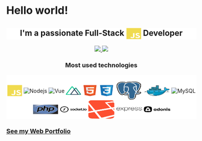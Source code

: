 
# Hello world!

<div style="display: inline_block; background-color: #FFF;" align="center">
  <h2>I'm a passionate Full-Stack 
    <img align="center" alt="Js" height="30" width="40" src="https://raw.githubusercontent.com/devicons/devicon/master/icons/javascript/javascript-plain.svg">
    Developer
  </h2>
</div>

<div align="center">
  <a href="https://github.com/igortrinidad">
    <img height="180em" src="https://github-readme-stats.vercel.app/api?username=igortrinidad&show_icons=true&theme=merko&include_all_commits=true&count_private=true" />
    <img height="180em" src="https://github-readme-stats.vercel.app/api/top-langs/?username=igortrinidad&layout=compact&langs_count=7&theme=merko" />
  </a>

  ### Most used technologies

  <div style="display: inline_block; background-color: #FFF;" align="center">
    <br>
    <img align="center" alt="Js" height="30" width="40" src="https://raw.githubusercontent.com/devicons/devicon/master/icons/javascript/javascript-plain.svg">
    <img align="center" alt="Nodejs" height="50" width="70" src="https://cdn.jsdelivr.net/gh/devicons/devicon/icons/nodejs/nodejs-original-wordmark.svg">
    <img align="center" alt="Vue"  height="30" width="40" src="https://cdn.jsdelivr.net/gh/devicons/devicon/icons/vuejs/vuejs-original.svg" />
    <img align="center" alt="Nuxt"  height="30" width="40" src="https://github.com/devicons/devicon/blob/master/icons/nuxtjs/nuxtjs-original.svg" />
    <img align="center" alt="HTML" height="30" width="40" src="https://raw.githubusercontent.com/devicons/devicon/master/icons/html5/html5-original.svg">
    <img align="center" alt="CSS" height="30" width="40" src="https://raw.githubusercontent.com/devicons/devicon/master/icons/css3/css3-original.svg">
    <img align="center" alt="Postgres" height="50" width="70" src="https://github.com/devicons/devicon/blob/master/icons/postgresql/postgresql-original.svg">
    <img align="center" alt="Docker" height="50" width="70" src="https://github.com/devicons/devicon/blob/master/icons/docker/docker-original.svg">
    <img align="center" alt="MySQL" height="50" width="70" src="https://cdn.jsdelivr.net/gh/devicons/devicon/icons/mysql/mysql-original-wordmark.svg">
    <img align="center" alt="PHP" height="50" width="70" src="https://github.com/devicons/devicon/blob/master/icons/php/php-original.svg">
    <img align="center" alt="WebSockets" height="50" width="70" src="https://github.com/devicons/devicon/blob/master/icons/socketio/socketio-original-wordmark.svg">
    <img align="center" alt="Laravel" height="50" width="70" src="https://github.com/devicons/devicon/blob/master/icons/laravel/laravel-plain.svg">
    <img align="center" alt="Express" height="50" width="70" src="https://github.com/devicons/devicon/blob/master/icons/express/express-original-wordmark.svg">
    <img align="center" alt="AdoniJS" height="50" width="70" src="https://github.com/devicons/devicon/blob/master/icons/adonisjs/adonisjs-original-wordmark.svg">
  </div>
</div>

### [See my Web Portfolio](https://igortrindade.dev)
